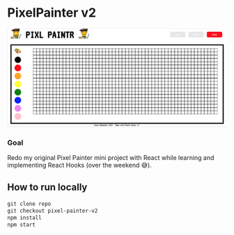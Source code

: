 PixelPainter v2
============

![](./public/preview.png)

### Goal 
Redo my original Pixel Painter mini project with React while learning and implementing React Hooks (over the weekend 😅).


## How to run locally
```
git clone repo
git checkout pixel-painter-v2
npm install
npm start
```

